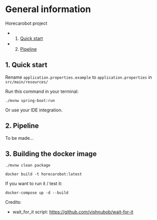

# General information

Horecarobot project

<!-- vscode-markdown-toc -->
* 1. [Quick start](#Quickstart)
* 2. [Pipeline](#Pipeline)

<!-- vscode-markdown-toc-config
	numbering=true
	autoSave=true
	/vscode-markdown-toc-config -->
<!-- /vscode-markdown-toc -->

##  1. <a name='Quickstart'></a>Quick start

Rename `application.properties.example` to `application.properties` in `src/main/resources/`

Run this command in your terminal:

`./mvnw spring-boot:run`

Or use your IDE integration.

##  2. <a name='Pipeline'></a>Pipeline

To be made...

## 3. Building the docker image
`./mvnw clean package`

`docker build -t horecarobot:latest`

If you want to run it / test it:

`docker-compose up -d --build`

Credits:
- wait_for_it script: https://github.com/vishnubob/wait-for-it
